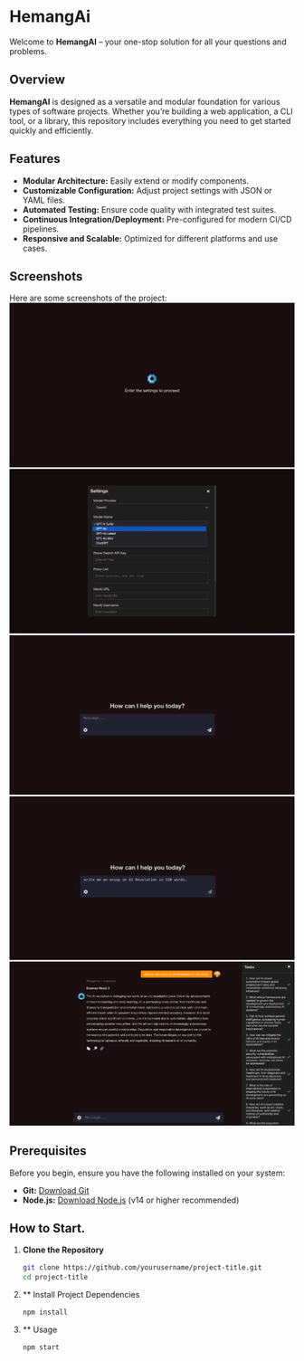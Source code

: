# HemangAi

Welcome to **HemangAI** – your one-stop solution for all your questions and problems.


## Overview

**HemangAI** is designed as a versatile and modular foundation for various types of software projects. Whether you’re building a web application, a CLI tool, or a library, this repository includes everything you need to get started quickly and efficiently.

## Features

- **Modular Architecture:** Easily extend or modify components.
- **Customizable Configuration:** Adjust project settings with JSON or YAML files.
- **Automated Testing:** Ensure code quality with integrated test suites.
- **Continuous Integration/Deployment:** Pre-configured for modern CI/CD pipelines.
- **Responsive and Scalable:** Optimized for different platforms and use cases.

## Screenshots
Here are some screenshots of the project:
![Home Page](public/Screenshots/1.png)
![Settings Page](public/Screenshots/2.png)
![AI Page 1](public/Screenshots/3.png)
![AI Page 2](public/Screenshots/4.png)
![Answer Page](public/Screenshots/5.png)

## Prerequisites

Before you begin, ensure you have the following installed on your system:

- **Git:** [Download Git](https://git-scm.com/)
- **Node.js:** [Download Node.js](https://nodejs.org/) (v14 or higher recommended)

## How to Start.

1. **Clone the Repository**

   ```bash
   git clone https://github.com/yourusername/project-title.git
   cd project-title
   ```
2. ** Install Project Dependencies
   ```bash
   npm install
   ```
3. ** Usage
   ```bash
   npm start
   ```
